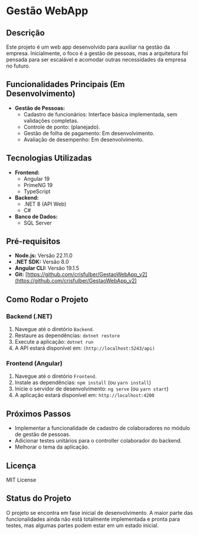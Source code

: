 # Gestão WebApp

## Descrição

Este projeto é um web app desenvolvido para auxiliar na gestão da empresa. Inicialmente, o foco é a gestão de pessoas, mas a arquitetura foi pensada para ser escalável e acomodar outras necessidades da empresa no futuro.

## Funcionalidades Principais (Em Desenvolvimento)

*   **Gestão de Pessoas:** 
    *   Cadastro de funcionários: Interface básica implementada, sem validações completas.
    *   Controle de ponto: (planejado).
    *   Gestão de folha de pagamento: Em desenvolvimento.
    *   Avaliação de desempenho: Em desenvolvimento.

## Tecnologias Utilizadas

*   **Frontend:**
    *   Angular 19
    *   PrimeNG 19
    *   TypeScript
*   **Backend:**
    *   .NET 8 (API Web)
    *   C#
*   **Banco de Dados:** 
    *   SQL Server

## Pré-requisitos

*   **Node.js:** Versão 22.11.0
*   **.NET SDK:** Versão 8.0
*   **Angular CLI:** Versão 19.1.5
*   **Git:** [https://github.com/crisfulber/GestaoWebApp_v2](https://github.com/crisfulber/GestaoWebApp_v2)

## Como Rodar o Projeto

### Backend (.NET)

1.  Navegue até o diretório `Backend`.
2.  Restaure as dependências: `dotnet restore`
3.  Execute a aplicação: `dotnet run`
4.  A API estará disponível em: `(http://localhost:5243/api)`

### Frontend (Angular)

1.  Navegue até o diretório `Frontend`.
2.  Instale as dependências: `npm install` (ou `yarn install`)
3.  Inicie o servidor de desenvolvimento: `ng serve` (ou `yarn start`)
4.  A aplicação estará disponível em: `http://localhost:4200`

## Próximos Passos

*   Implementar a funcionalidade de cadastro de colaboradores no módulo de gestão de pessoas.
*   Adicionar testes unitários para o controller colaborador do backend.
*   Melhorar o tema da aplicação.

## Licença

MIT License

## Status do Projeto

O projeto se encontra em fase inicial de desenvolvimento. A maior parte das funcionalidades ainda não está totalmente implementada e pronta para testes, mas algumas partes podem estar em um estado inicial.